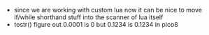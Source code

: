 * since we are working with custom lua now it can be nice to move if/while shorthand stuff into the scanner of lua itself
* tostr() figure out 0.0001 is 0 but 0.1234 is 0.1234 in pico8